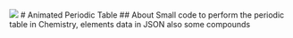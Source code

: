 <img src="https://user-images.githubusercontent.com/77143046/139527851-951d855f-1c9f-4372-8029-7d2232965720.mp4">
# Animated Periodic Table 
## About
Small code to perform the periodic table in Chemistry, elements data in JSON
also some compounds 
